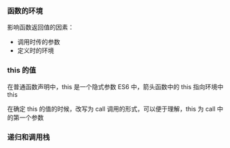 ### 函数的环境

影响函数返回值的因素：
  - 调用时传的参数
  - 定义时的环境


### this 的值

在普通函数声明中，this 是一个隐式参数
ES6 中，箭头函数中的 this 指向环境中this

在确定 this 的值的时候，改写为 call 调用的形式，可以便于理解，this 为 call 中的第一个参数



### 递归和调用栈



